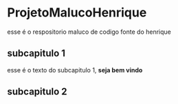 # ProjetoMalucoHenrique
esse é o respositorio maluco de codigo fonte do henrique

## subcapitulo 1

esse é o texto do subcapitulo 1, **seja bem vindo** 

## subcapitulo 2
